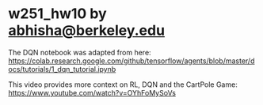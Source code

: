 # w251_hw10 by abhisha@berkeley.edu

The DQN notebook was adapted from here: https://colab.research.google.com/github/tensorflow/agents/blob/master/docs/tutorials/1_dqn_tutorial.ipynb

This video provides more context on RL, DQN and the CartPole Game: https://www.youtube.com/watch?v=OYhFoMySoVs
